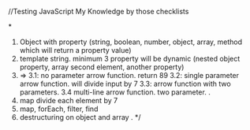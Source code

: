 //Testing JavaScript My Knowledge by those checklists

\*

1. Object with property (string, boolean, number, object, array, method which will return a property value)
2. template string. minimum 3 property will be dynamic (nested object property, array second element, another property)
3. =>
   3.1: no parameter arrow function. return 89
   3.2: single parameter arrow function. will divide input by 7
   3.3: arrow function with two parameters.
   3.4 multi-line arrow function. two parameter.
   .
4. map divide each element by 7
5. map, forEach, filter, find
6. destructuring on object and array
   .
   \*/
